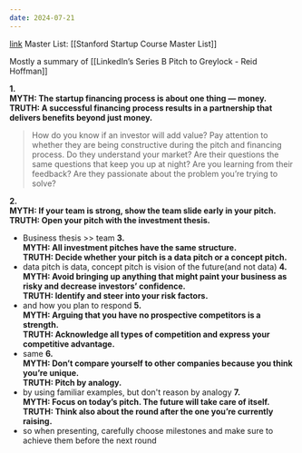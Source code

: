 ```yaml
---
date: 2024-07-21
---
```

[link](https://www.linkedin.com/pulse/20131015161834-1213-what-i-wish-i-knew-before-pitching-linkedin-to-vcs/)
Master List: [[Stanford Startup Course Master List]]

Mostly a summary of [[LinkedIn’s Series B Pitch to Greylock - Reid Hoffman]]

**1.**  
**MYTH: The startup financing process is about one thing — money.**  
**TRUTH: A successful financing process results in a partnership that delivers benefits beyond just money.**

> How do you know if an investor will add value? Pay attention to whether they are being constructive during the pitch and financing process. Do they understand your market? Are their questions the same questions that keep you up at night? Are you learning from their feedback? Are they passionate about the problem you’re trying to solve?

**2.**  
**MYTH: If your team is strong, show the team slide early in your pitch.**  
**TRUTH: Open your pitch with the investment thesis.**
- Business thesis >> team
**3.**  
**MYTH: All investment pitches have the same structure.**  
**TRUTH: Decide whether your pitch is a data pitch or a concept pitch.**
- data pitch is data, concept pitch is vision of the future(and not data)
**4.**  
**MYTH: Avoid bringing up anything that might paint your business as risky and decrease investors’ confidence.**  
**TRUTH: Identify and steer into your risk factors.**
- and how you plan to respond
**5.**  
**MYTH: Arguing that you have no prospective competitors is a strength.  
TRUTH: Acknowledge all types of competition and express your competitive advantage.**
- same
**6.  
MYTH: Don’t compare yourself to other companies because you think you’re unique.  
TRUTH: Pitch by analogy.**
- by using familiar examples, but don't reason by analogy
**7.**  
**MYTH: Focus on today’s pitch. The future will take care of itself.  
TRUTH: Think also about the round after the one you’re currently raising.**
- so when presenting, carefully choose milestones and make sure to achieve them before the next round